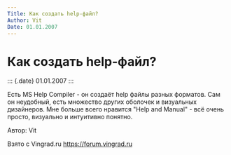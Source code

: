 ```yaml
---
Title: Как создать help-файл?
Author: Vit
Date: 01.01.2007
---
```



Как создать help-файл?
======================

::: {.date}
01.01.2007
:::

Есть MS Help Compiler - он создаёт help файлы разных форматов.
Сам он неудобный, есть множество других оболочек и визуальных дизайнеров.
Мне больше всего нравится "Help and Manual" - всё очень просто,
визуально и интуитивно понятно.

Автор: Vit

Взято с Vingrad.ru <https://forum.vingrad.ru>
